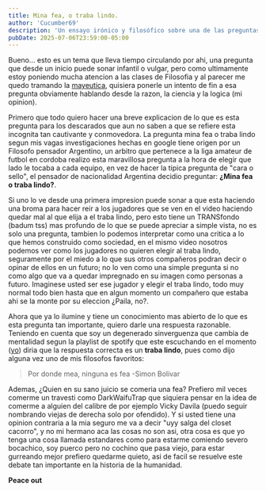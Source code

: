 ```yaml
---
title: Mina fea, o traba lindo.
author: 'Cucumber69'
description: 'Un ensayo irónico y filosófico sobre una de las preguntas más profundas de nuestra era: ¿mina fea o traba lindo? Reflexión desde la razón y el miedo al juicio social.'
pubDate: 2025-07-06T23:59:00-05:00
---
```


Bueno... esto es un tema que lleva tiempo circulando por ahi, una pregunta que desde un inicio puede sonar infantil o vulgar, pero como ultimamente estoy poniendo mucha atencion a las clases de Filosofia y al parecer me quedo tramando la [mayeutica](https://definicion.de/mayeutica/), quisiera ponerle un intento de fin a esa pregunta obviamente hablando desde la razon, la ciencia y la logica (mi opinion). 

Primero que todo quiero hacer una breve explicacion de lo que es esta pregunta para los descarados que aun no saben a que se refiere esta incognita tan cautivante y conmovedora. La pregunta mina fea o traba lindo segun mis vagas investigaciones hechas en google tiene origen por un Filosofo pensador Argentino, un arbitro que pertenece a la liga amateur de futbol en cordoba realizo esta maravillosa pregunta a la hora de elegir que lado le tocaba a cada equipo, en vez de hacer la tipica pregunta de "cara o sello", el pensador de nacionalidad Argentina decidio preguntar: **¿Mina fea o traba lindo?**. 

Si uno lo ve desde una primera impresion puede sonar a que esta haciendo una broma para hacer reir a los jugadores que se ven en el video haciendo quedar mal al que elija a el traba lindo, pero esto tiene un TRANSfondo (badum tss) mas profundo de lo que se puede apreciar a simple vista, no es solo una pregunta, tambien lo podemos interpretar como una critica a lo que hemos construido como sociedad, en el mismo video nosotros podemos ver como los jugadores no quieren elegir al traba lindo, seguramente por el miedo a lo que sus otros compañeros podran decir o opinar de ellos en un futuro; no lo ven como una simple pregunta si no como algo que va a quedar impregnado en su imagen como personas a futuro. Imaginese usted ser ese jugador y elegir el traba lindo, todo muy normal todo bien hasta que en algun momento un compañero que estaba ahi se la monte por su eleccion ¿Paila, no?. 

Ahora que ya lo ilumine y tiene un conocimiento mas abierto de lo que es esta pregunta tan importante, quiero darle una respuesta razonable. Teniendo en cuenta que soy un degenerado sinverguenza que cambia de mentalidad segun la playlist de spotify que este escuchando en el momento ([yo](https://open.spotify.com/playlist/7j3Y0tnjMlu2E7TZg7qhCB?si=XpFZTX8zQZy1yzGk1q3aAQ)) diria que la respuesta correcta es un **traba lindo**, pues como dijo alguna vez uno de mis filosofos favoritos:
> Por donde mea, ninguna es fea  -Simon Bolivar

Ademas, ¿Quien en su sano juicio se comeria una fea? Prefiero mil veces comerme un travesti como DarkWaifuTrap que siquiera pensar en la idea de comerme a alguien del calibre de por ejemplo Vicky Davila (puedo seguir nombrando viejas de derecha solo por ofendido). Y si usted tiene una opinion contraria a la mia seguro me va a decir "uyy salga del closet cacorro", y no mi hermano aca las cosas no son asi, otra cosa es que yo tenga una cosa llamada estandares como para estarme comiendo severo bocachico, soy puerco pero no cochino que pasa viejo, para estar gurreando mejor prefiero quedarme quieto, asi de facil se resuelve este debate tan importante en la historia de la humanidad. 

**Peace out**
